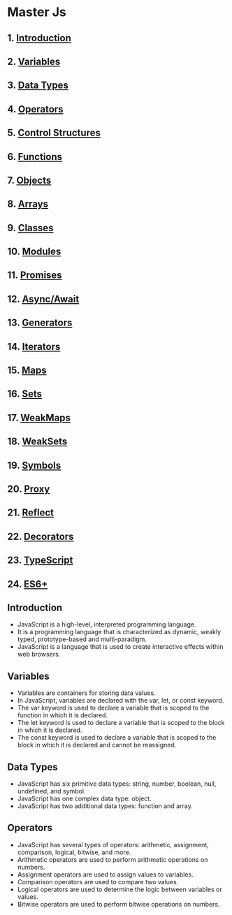 # Master Js 
## 1. [Introduction](#introduction)
## 2. [Variables](#variables)
## 3. [Data Types](#data-types)
## 4. [Operators](#operators)
## 5. [Control Structures](#control-structures)
## 6. [Functions](#functions)
## 7. [Objects](#objects)
## 8. [Arrays](#arrays)
## 9. [Classes](#classes)
## 10. [Modules](#modules)
## 11. [Promises](#promises)
## 12. [Async/Await](#async-await)
## 13. [Generators](#generators)
## 14. [Iterators](#iterators)
## 15. [Maps](#maps)
## 16. [Sets](#sets)
## 17. [WeakMaps](#weakmaps)
## 18. [WeakSets](#weaksets)
## 19. [Symbols](#symbols)
## 20. [Proxy](#proxy)
## 21. [Reflect](#reflect)
## 22. [Decorators](#decorators)
## 23. [TypeScript](#typescript)
## 24. [ES6+](#es6+)

## Introduction
- JavaScript is a high-level, interpreted programming language.
- It is a programming language that is characterized as dynamic, weakly typed, prototype-based and multi-paradigm.
- JavaScript is a language that is used to create interactive effects within web browsers.

## Variables
- Variables are containers for storing data values.
- In JavaScript, variables are declared with the var, let, or const keyword.
- The var keyword is used to declare a variable that is scoped to the function in which it is declared.
- The let keyword is used to declare a variable that is scoped to the block in which it is declared.
- The const keyword is used to declare a variable that is scoped to the block in which it is declared and cannot be reassigned.

## Data Types
- JavaScript has six primitive data types: string, number, boolean, null, undefined, and symbol.
- JavaScript has one complex data type: object.
- JavaScript has two additional data types: function and array.


## Operators
- JavaScript has several types of operators: arithmetic, assignment, comparison, logical, bitwise, and more.
- Arithmetic operators are used to perform arithmetic operations on numbers.
- Assignment operators are used to assign values to variables.
- Comparison operators are used to compare two values.
- Logical operators are used to determine the logic between variables or values.
- Bitwise operators are used to perform bitwise operations on numbers.






